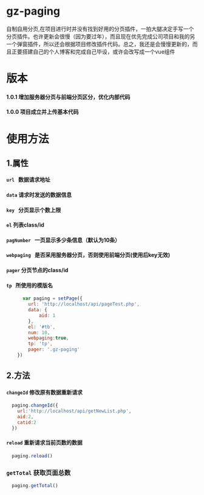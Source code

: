 # gz-paging
自制自用分页,在项目进行时并没有找到好用的分页插件，一拍大腿决定手写一个分页插件。也许更新会很慢（因为要过年），而且现在优先完成公司项目和我的另一个弹窗插件，所以还会根据项目修改插件代码。总之，我还是会慢慢更新的，而且正要搭建自己的个人博客和完成自己毕设，或许会改写成一个vue组件
# 版本
#### 1.0.1 增加服务器分页与前端分页区分，优化内部代码
#### 1.0.0 项目成立并上传基本代码
# 使用方法
## 1.属性
#### `url`   数据请求地址
#### `data`  请求时发送的数据信息
#### `key`   分页显示个数上限
#### `el`    列表class/id
#### `pagNumber`   一页显示多少条信息（默认为10条）
#### `webpaging`   是否采用服务器分页，否则使用前端分页(使用后key无效)
#### `pager` 分页节点的class/id
#### `tp`    所使用的模版名
```javascript
      var paging = setPage({
        url: 'http://localhost/api/pageTest.php',
        data: {
            aid: 1
        },
        el: '#tb',
        num: 10,
        webpaging:true,
        tp: 'tp',
        pager: '.gz-paging'
    })
```
## 2.方法
#### `changeId` 修改原有数据重新请求
```javascript
  paging.changeId({
    url:'http://localhost/api/getNewList.php',
    aid:2,
    catid:2
  })
```
#### `reload` 重新请求当前页数的数据
```javascript
  paging.reload()
```
### `getTotal` 获取页面总数
```javascript
  paging.getTotal()
```
